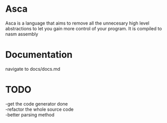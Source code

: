 # Asca
Asca is a language that aims to remove all the unnecesary high level abstractions
to let you gain more control of your program.
It is compiled to nasm assembly

# Documentation
navigate to docs/docs.md

# TODO
-get the code generator done                   
-refactor the whole source code                
-better parsing method



  
